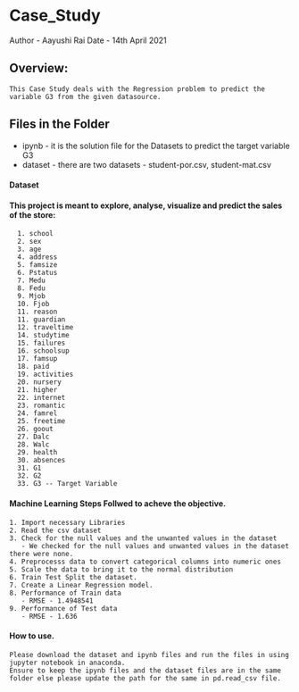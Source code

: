 # Case_Study 
Author - Aayushi Rai
Date - 14th April 2021

## Overview:
    This Case Study deals with the Regression problem to predict the variable G3 from the given datasource.

## Files in the Folder
 - ipynb - it is the solution file for the Datasets to predict the target variable G3
 - dataset - there are two datasets - student-por.csv, student-mat.csv

#### Dataset
#### This project is meant to explore, analyse, visualize and predict the sales of the store:
      1. school
      2. sex 
      3. age 
      4. address 
      5. famsize
      6. Pstatus
      7. Medu
      8. Fedu
      9. Mjob
      10. Fjob 
      11. reason
      11. guardian
      12. traveltime 
      14. studytime
      15. failures 
      16. schoolsup 
      17. famsup 
      18. paid 
      19. activities 
      20. nursery
      21. higher
      22. internet 
      23. romantic
      24. famrel 
      25. freetime 
      26. goout
      27. Dalc
      28. Walc 
      29. health 
      30. absences 
      31. G1 
      32. G2 
      33. G3 -- Target Variable
      
#### Machine Learning Steps Follwed to acheve the objective.
    1. Import necessary Libraries
    2. Read the csv dataset
    3. Check for the null values and the unwanted values in the dataset
       - We checked for the null values and unwanted values in the dataset there were none.
    4. Preprocesss data to convert categorical columns into numeric ones 
    5. Scale the data to bring it to the normal distribution
    6. Train Test Split the dataset.
    7. Create a Linear Regression model.
    8. Performance of Train data
       - RMSE - 1.4948541
    9. Performance of Test data
       - RMSE - 1.636

#### How to use.
    Please download the dataset and ipynb files and run the files in using jupyter notebook in anaconda.
    Ensure to keep the ipynb files and the dataset files are in the same folder else please update the path for the same in pd.read_csv file.

